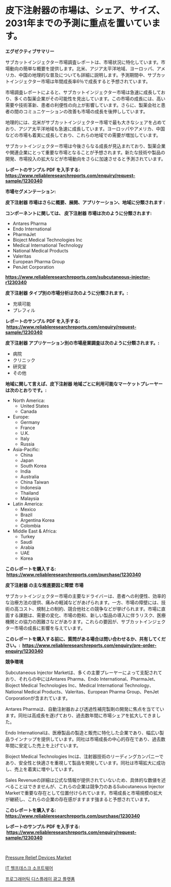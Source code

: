 <p><h1>皮下注射器の市場は、シェア、サイズ、2031年までの予測に重点を置いています。</h1></p><p><strong>エグゼクティブサマリー</strong></p>
<p><p>サブカットインジェクター市場調査レポートは、市場状況に特化しています。市場動向の簡単な概要を提供します。北米、アジア太平洋地域、ヨーロッパ、アメリカ、中国の地理的な普及についても詳細に説明します。予測期間中、サブカットインジェクター市場は年間成長率6％で成長すると予想されています。</p><p>市場調査レポートによると、サブカットインジェクター市場は急速に成長しており、多くの製薬企業がその可能性を見出しています。この市場の成長には、高い需要や技術革新、患者の利便性の向上が影響しています。さらに、製薬会社と患者の間のコミュニケーションの改善も市場の成長を後押ししています。</p><p>地理的には、北米がサブカットインジェクター市場で最も大きなシェアを占めており、アジア太平洋地域も急速に成長しています。ヨーロッパやアメリカ、中国などの市場も着実に成長しており、これらの地域での需要が増加しています。</p><p>サブカットインジェクター市場は今後さらなる成長が見込まれており、製薬企業や関連企業にとって重要な市場となることが予想されます。新たな技術や製品の開発、市場投入の拡大などが市場動向をさらに加速させると予測されています。</p></p>
<p><strong>レポートのサンプル PDF を入手する: <a href="https://www.reliableresearchreports.com/enquiry/request-sample/1230340">https://www.reliableresearchreports.com/enquiry/request-sample/1230340</a></strong></p>
<p><strong>市場セグメンテーション:</strong></p>
<p><strong> 皮下注射器 市場はさらに概要、展開、アプリケーション、地域に分類されます :</strong></p>
<p><strong>コンポーネントに関しては、 皮下注射器 市場は次のように分類されます: &nbsp;</strong></p>
<p><ul><li>Antares Pharma</li><li>Endo International</li><li>PharmaJet</li><li>Bioject Medical Technologies Inc</li><li>Medical International Technology</li><li>National Medical Products</li><li>Valeritas</li><li>European Pharma Group</li><li>PenJet Corporation</li></ul></p>
<p><strong><a href="https://www.reliableresearchreports.com/subcutaneous-injector-r1230340">https://www.reliableresearchreports.com/subcutaneous-injector-r1230340</a></strong></p>
<p><strong> 皮下注射器 タイプ別の市場分析は次のように分類されます。:</strong></p>
<p><ul><li>充填可能</li><li>プレフィル</li></ul></p>
<p><strong>レポートのサンプル PDF を入手する: &nbsp;<a href="https://www.reliableresearchreports.com/enquiry/request-sample/1230340">https://www.reliableresearchreports.com/enquiry/request-sample/1230340</a></strong></p>
<p><strong> 皮下注射器 アプリケーション別の市場産業調査は次のように分類されます。:</strong></p>
<p><ul><li>病院</li><li>クリニック</li><li>研究室</li><li>その他</li></ul></p>
<p><strong>地域に関して言えば、皮下注射器 地域ごとに利用可能なマーケットプレーヤーは次のとおりです。:</strong></p>
<p><ul>
    <li>
        North America:
        <ul>
            <li>United States</li>
            <li>Canada</li>
        </ul>
    </li>
    <li>
        Europe:
        <ul>
            <li>Germany</li>
            <li>France</li>
            <li>U.K.</li>
            <li>Italy</li>
            <li>Russia</li>
        </ul>
    </li>
    <li>
        Asia-Pacific:
        <ul>
            <li>China</li>
            <li>Japan</li>
            <li>South Korea</li>
            <li>India</li>
            <li>Australia</li>
            <li>China Taiwan</li>
            <li>Indonesia</li>
            <li>Thailand</li>
            <li>Malaysia</li>
        </ul>
    </li>
    <li>
        Latin America:
        <ul>
            <li>Mexico</li>
            <li>Brazil</li>
            <li>Argentina Korea</li>
            <li>Colombia</li>
        </ul>
    </li>
    <li>
        Middle East & Africa:
        <ul>
            <li>Turkey</li>
            <li>Saudi</li>
            <li>Arabia</li>
            <li>UAE</li>
            <li>Korea</li>
        </ul>
    </li>
    </ul></p>
<p><strong>このレポートを購入する: &nbsp;<a href="https://www.reliableresearchreports.com/purchase/1230340">https://www.reliableresearchreports.com/purchase/1230340</a></strong></p>
<p><strong>皮下注射器 の主な推進要因と障壁 市場</strong></p>
<p><p>サブカットインジェクター市場の主要なドライバーは、患者への利便性、効率的な治療方法の提供、痛みの軽減などがあげられます。一方、市場の障壁には、技術の高コスト、規制上の制約、競合他社との競争などが挙げられます。市場に直面する課題は、需要の変化、市場の飽和、新しい製品の導入に伴うリスク、医療機関との協力の困難さなどがあります。これらの要因が、サブカットインジェクター市場の成長に影響を与えています。</p></p>
<p><strong>このレポートを購入する前に、質問がある場合は問い合わせるか、共有してください。:&nbsp; <a href="https://www.reliableresearchreports.com/enquiry/pre-order-enquiry/1230340">https://www.reliableresearchreports.com/enquiry/pre-order-enquiry/1230340</a></strong></p>
<p><strong>競争環境</strong></p>
<p><p>Subcutaneous Injector Marketは、多くの主要プレーヤーによって支配されており、それらの中にはAntares Pharma、Endo International、PharmaJet、Bioject Medical Technologies Inc、Medical International Technology、National Medical Products、Valeritas、European Pharma Group、PenJet Corporationが含まれています。 </p><p>Antares Pharmaは、自動注射器および透過性補完製剤の開発に焦点を当てています。同社は高成長を遂げており、過去数年間に市場シェアを拡大してきました。 </p><p>Endo Internationalは、医療製品の製造と販売に特化した企業であり、幅広い製品ラインナップを提供しています。同社は市場成長の中心的存在であり、過去数年間に安定した売上を上げています。 </p><p>Bioject Medical Technologies Incは、注射器技術のリーディングカンパニーであり、安全性と快適さを重視して製品を開発しています。同社は市場拡大に成功し、売上を着実に増やしています。 </p><p>Sales Revenueの詳細は公式な情報が提供されていないため、具体的な数値を述べることはできませんが、これらの企業は競争力のあるSubcutaneous Injector Marketで重要な存在として位置付けられています。市場成長と市場規模の拡大が継続し、これらの企業の存在感がますます強まると予想されています。</p></p>
<p><strong>このレポートを購入する: &nbsp; <a href="https://www.reliableresearchreports.com/purchase/1230340">https://www.reliableresearchreports.com/purchase/1230340</a></strong></p>
<p><strong>レポートのサンプル PDF を入手する: &nbsp;<a href="https://www.reliableresearchreports.com/enquiry/request-sample/1230340">https://www.reliableresearchreports.com/enquiry/request-sample/1230340</a></strong><strong></strong></p>
<p>&nbsp;</p>
<p><p><a href="https://mire-aunt-385.notion.site/Pressure-Relief-Devices-Market-Exploring-Market-Share-Market-Trends-and-Future-Growth-d2f2f5b09c334f5cbbe6828183ceeff9">Pressure Relief Devices Market</a></p><p><a href="https://medium.com/@wilsoniehn789562023/it-%EB%8F%84%EC%9B%80%EB%8D%B0%EC%8A%A4%ED%81%AC-%EC%86%8C%ED%94%84%ED%8A%B8%EC%9B%A8%EC%96%B4-%EC%8B%9C%EC%9E%A5%EC%9D%80-%EC%8B%9C%EC%9E%A5-%EC%A0%90%EC%9C%A0%EC%9C%A8-%ED%81%AC%EA%B8%B0-%EB%B0%8F-2031%EB%85%84%EA%B9%8C%EC%A7%80%EC%9D%98-%EC%98%88%EC%83%81-%EC%98%88%EC%B8%A1%EC%97%90-%EC%B4%88%EC%A0%90%EC%9D%84-%EB%A7%9E%EC%B6%A5%EB%8B%88%EB%8B%A4-0609f149073d">IT 헬프데스크 소프트웨어</a></p><p><a href="https://medium.com/@kirby6567566/%ED%94%84%EB%A1%9C%EA%B7%B8%EB%9E%A8-%EB%A7%A4%ED%8B%B1-%EB%94%94%EC%8A%A4%ED%94%8C%EB%A0%88%EC%9D%B4-%EA%B4%91%EA%B3%A0-%ED%94%8C%EB%9E%AB%ED%8F%BC-%EC%8B%9C%EC%9E%A5-%EB%B3%B4%EA%B3%A0%EC%84%9C%EB%8A%94-%EC%9D%B4-%EC%8B%9C%EC%9E%A5%EC%9D%98-%EC%B5%9C%EC%8B%A0-%ED%8A%B8%EB%A0%8C%EB%93%9C%EC%99%80-%EC%84%B1%EC%9E%A5-%EA%B8%B0%ED%9A%8C%EB%A5%BC-%EB%B3%B4%EC%97%AC%EC%A4%8D%EB%8B%88%EB%8B%A4-b3f8055d1655">프로그래머틱 디스플레이 광고 플랫폼</a></p></p>